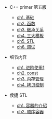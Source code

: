 * C++ primer 第五版
    - [ch1. 基础](00C++/ch01)
    - [ch2. 函数](00C++/ch02)
    - [ch3. 继承关系](00C++/ch03)
    - [ch4. 三大模板](00C++/ch04)
    - [ch5. STL](00C++/ch05)
    - [ch6. 调试](00C++/ch06)
    
* 细节内容

    - [ch1. 进阶使用1](00C++/ch11)
    - [ch2. const](00C++/ch12)
    - [ch3. 内存管理](00C++/ch13)
    - [ch4. 拷贝控制](00C++/ch14)
    
* 侯捷 STL
  - [ch1. 容器的介绍](00C++/ch20)
  - [ch2. 顺序容器](00C++/ch21)
